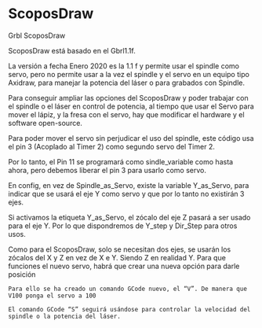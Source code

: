 # ScoposDraw
Grbl ScoposDraw

 ScoposDraw está basado en  el Gbrl1.1f.
 
  La versión a fecha Enero 2020 es la 1.1 f y permite usar el spindle como servo, pero no permite usar a la vez el spindle y el servo en un equipo tipo Axidraw, para manejar la potencia del láser o para grabados con Spindle.
  
  Para conseguir ampliar las opciones del ScoposDraw y poder trabajar con el spindle o el láser en control de potencia, al tiempo que usar el Servo para mover el lápiz, y la fresa con el servo, hay que modificar el hardware y el software open-source.
  
   Para poder mover el servo sin perjudicar el uso del spindle, este código usa el pin 3 (Acoplado al Timer 2) como segundo servo del Timer 2.
   
   Por lo tanto, el Pin 11 se programará como sindle_variable como hasta ahora, pero debemos liberar el pin 3 para usarlo como servo.
   
   En config, en vez de  Spindle_as_Servo, existe la variable Y_as_Servo, para indicar que se usará el eje Y como servo y que por lo tanto no existirán 3 ejes.
   
   Si activamos la etiqueta  Y_as_Servo, el zócalo del eje Z pasará a ser usado para el eje Y.
       Por lo que dispondremos de Y_step y Dir_Step para otros usos.
    
   Como para el ScoposDraw, solo se necesitan dos ejes, se usarán los zócalos del X y Z en vez de X e Y. Siendo Z en realidad Y.       Para que funciones el nuevo servo, habrá que crear una nueva opción para darle posición
   
    
    Para ello se ha creado un comando GCode nuevo, el “V”. De manera que V100 ponga el servo a 100
    
    El comando GCode “S” seguirá usándose para controlar la velocidad del spindle o la potencia del láser.
